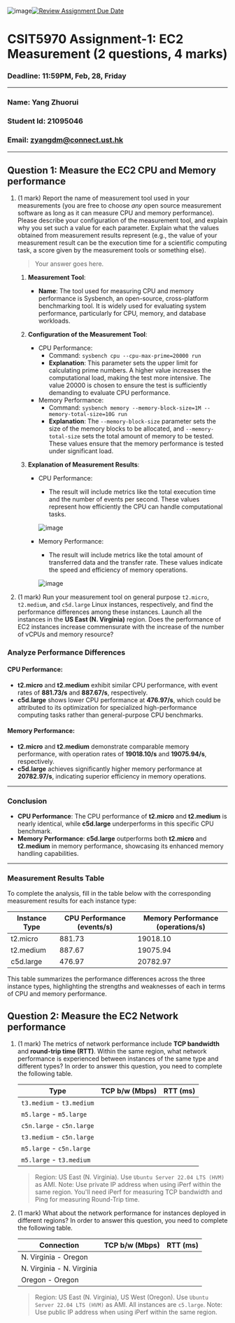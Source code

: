 ![image](https://github.com/user-attachments/assets/05220608-aba8-4ed6-bae4-2fd9a2d2a288)[![Review Assignment Due Date](https://classroom.github.com/assets/deadline-readme-button-22041afd0340ce965d47ae6ef1cefeee28c7c493a6346c4f15d667ab976d596c.svg)](https://classroom.github.com/a/IAASVEAZ)
# CSIT5970 Assignment-1: EC2 Measurement (2 questions, 4 marks)

### Deadline: 11:59PM, Feb, 28, Friday

---

### Name: Yang Zhuorui 
### Student Id: 21095046
### Email: zyangdm@connect.ust.hk

---

## Question 1: Measure the EC2 CPU and Memory performance

1. (1 mark) Report the name of measurement tool used in your measurements (you are free to choose *any* open source measurement software as long as it can measure CPU and memory performance). Please describe your configuration of the measurement tool, and explain why you set such a value for each parameter. Explain what the values obtained from measurement results represent (e.g., the value of your measurement result can be the execution time for a scientific computing task, a score given by the measurement tools or something else).

    > Your answer goes here.
    1. **Measurement Tool**:
    
       - **Name**: The tool used for measuring CPU and memory performance is Sysbench, an open-source, cross-platform benchmarking tool. It is widely used for evaluating system performance, particularly for CPU, memory, and database workloads.
    
    2. **Configuration of the Measurement Tool**:
    
       - CPU Performance:
         - Command: `sysbench cpu --cpu-max-prime=20000 run`
         - **Explanation**: This parameter sets the upper limit for calculating prime numbers. A higher value increases the computational load, making the test more intensive. The value 20000 is chosen to ensure the test is sufficiently demanding to evaluate CPU performance.
       - Memory Performance:
         - Command: `sysbench memory --memory-block-size=1M --memory-total-size=10G run`
         - **Explanation**: The `--memory-block-size` parameter sets the size of the memory blocks to be allocated, and `--memory-total-size` sets the total amount of memory to be tested. These values ensure that the memory performance is tested under significant load.
    
    3. **Explanation of Measurement Results**:
    
       - CPU Performance:
    
         - The result will include metrics like the total execution time and the number of events per second. These values represent how efficiently the CPU can handle computational tasks.
    
         ![image](https://github.com/user-attachments/assets/5f63d84b-b350-4099-8cf5-7b8d37e9b5c3)
    
       - Memory Performance:
    
         - The result will include metrics like the total amount of transferred data and the transfer rate. These values indicate the speed and efficiency of memory operations.
    
         ![image](https://github.com/user-attachments/assets/2e8801da-306e-4135-ae41-48d57f6f352d)


2. (1 mark) Run your measurement tool on general purpose `t2.micro`, `t2.medium`, and `c5d.large` Linux instances, respectively, and find the performance differences among these instances. Launch all the instances in the **US East (N. Virginia)** region. Does the performance of EC2 instances increase commensurate with the increase of the number of vCPUs and memory resource?

### Analyze Performance Differences

#### CPU Performance:
- **t2.micro** and **t2.medium** exhibit similar CPU performance, with event rates of **881.73/s** and **887.67/s**, respectively.
- **c5d.large** shows lower CPU performance at **476.97/s**, which could be attributed to its optimization for specialized high-performance computing tasks rather than general-purpose CPU benchmarks.

#### Memory Performance:
- **t2.micro** and **t2.medium** demonstrate comparable memory performance, with operation rates of **19018.10/s** and **19075.94/s**, respectively.
- **c5d.large** achieves significantly higher memory performance at **20782.97/s**, indicating superior efficiency in memory operations.

---

### Conclusion

- **CPU Performance**: The CPU performance of **t2.micro** and **t2.medium** is nearly identical, while **c5d.large** underperforms in this specific CPU benchmark.
- **Memory Performance**: **c5d.large** outperforms both **t2.micro** and **t2.medium** in memory performance, showcasing its enhanced memory handling capabilities.

---

### Measurement Results Table

To complete the analysis, fill in the table below with the corresponding measurement results for each instance type:

| Instance Type | CPU Performance (events/s) | Memory Performance (operations/s) |
|---------------|----------------------------|-----------------------------------|
| t2.micro      | 881.73                     | 19018.10                          |
| t2.medium     | 887.67                     | 19075.94                          |
| c5d.large     | 476.97                     | 20782.97                          |

This table summarizes the performance differences across the three instance types, highlighting the strengths and weaknesses of each in terms of CPU and memory performance.

## Question 2: Measure the EC2 Network performance

1. (1 mark) The metrics of network performance include **TCP bandwidth** and **round-trip time (RTT)**. Within the same region, what network performance is experienced between instances of the same type and different types? In order to answer this question, you need to complete the following table.

    | Type                      | TCP b/w (Mbps) | RTT (ms) |
    | ------------------------- | -------------- | -------- |
    | `t3.medium` - `t3.medium` |                |          |
    | `m5.large` - `m5.large`   |                |          |
    | `c5n.large` - `c5n.large` |                |          |
    | `t3.medium` - `c5n.large` |                |          |
    | `m5.large` - `c5n.large`  |                |          |
    | `m5.large` - `t3.medium`  |                |          |

    > Region: US East (N. Virginia). Use `Ubuntu Server 22.04 LTS (HVM)` as AMI. Note: Use private IP address when using iPerf within the same region. You'll need iPerf for measuring TCP bandwidth and Ping for measuring Round-Trip time.

2. (1 mark) What about the network performance for instances deployed in different regions? In order to answer this question, you need to complete the following table.

    | Connection                | TCP b/w (Mbps) | RTT (ms) |
    | ------------------------- | -------------- | -------- |
    | N. Virginia - Oregon      |                |          |
    | N. Virginia - N. Virginia |                |          |
    | Oregon - Oregon           |                |          |
 
    > Region: US East (N. Virginia), US West (Oregon). Use `Ubuntu Server 22.04 LTS (HVM)` as AMI. All instances are `c5.large`. Note: Use public IP address when using iPerf within the same region.
